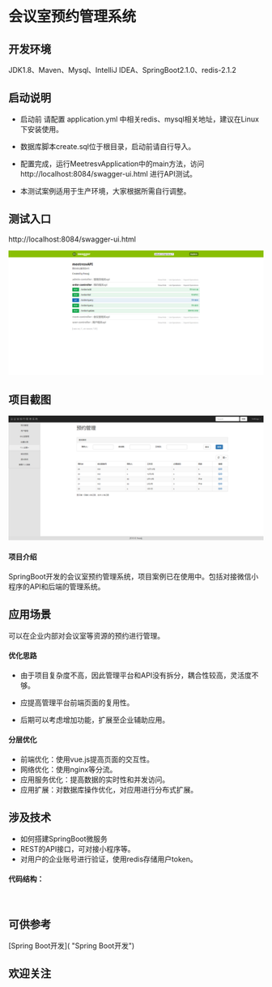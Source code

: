 # 会议室预约管理系统

## 开发环境

JDK1.8、Maven、Mysql、IntelliJ IDEA、SpringBoot2.1.0、redis-2.1.2

## 启动说明

- 启动前 请配置 application.yml 中相关redis、mysql相关地址，建议在Linux下安装使用。

- 数据库脚本create.sql位于根目录，启动前请自行导入。

- 配置完成，运行MeetresvApplication中的main方法，访问 http://localhost:8084/swagger-ui.html 进行API测试。

- 本测试案例适用于生产环境，大家根据所需自行调整。

## 测试入口

http://localhost:8084/swagger-ui.html

![API](images/meetapi.png "API.png")

## 项目截图

![Admin管理](images/meetadmin.png "admin.png")


#### 项目介绍

SpringBoot开发的会议室预约管理系统，项目案例已在使用中。包括对接微信小程序的API和后端的管理系统。


## 应用场景

可以在企业内部对会议室等资源的预约进行管理。

#### 优化思路

- 由于项目复杂度不高，因此管理平台和API没有拆分，耦合性较高，灵活度不够。

- 应提高管理平台前端页面的复用性。

- 后期可以考虑增加功能，扩展至企业辅助应用。

#### 分层优化

- 前端优化：使用vue.js提高页面的交互性。
- 网络优化：使用nginx等分流。
- 应用服务优化：提高数据的实时性和并发访问。
- 应用扩展：对数据库操作优化，对应用进行分布式扩展。

## 涉及技术
- 如何搭建SpringBoot微服务
- REST的API接口，可对接小程序等。
- 对用户的企业账号进行验证，使用redis存储用户token。

#### 代码结构：
```
             

```

## 可供参考

[Spring Boot开发]( "Spring Boot开发")

## 欢迎关注



